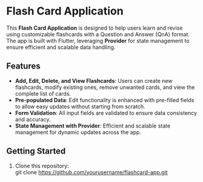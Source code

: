 # Flash Card Application

This **Flash Card Application** is designed to help users learn and revise using customizable flashcards with a Question and Answer (QnA) format. The app is built with Flutter, leveraging **Provider** for state management to ensure efficient and scalable data handling.

## Features

- **Add, Edit, Delete, and View Flashcards**: Users can create new flashcards, modify existing ones, remove unwanted cards, and view the complete list of cards.
- **Pre-populated Data**: Edit functionality is enhanced with pre-filled fields to allow easy updates without starting from scratch.
- **Form Validation**: All input fields are validated to ensure data consistency and accuracy.
- **State Management with Provider**: Efficient and scalable state management for dynamic updates across the app.

## Getting Started

1. Clone this repository:  
   git clone https://github.com/yourusername/flashcard-app.git